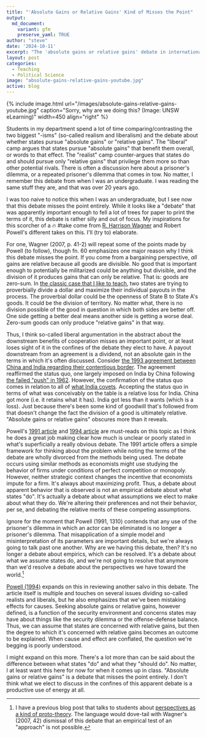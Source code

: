 ```yaml
---
title: "'Absolute Gains or Relative Gains' Kind of Misses the Point"
output:
  md_document:
    variant: gfm
    preserve_yaml: TRUE
author: "steve"
date: '2024-10-11'
excerpt: "The 'absolute gains or relative gains' debate in international relations theory is an odd one that should leave the third-party observer confused about what we're actually debating."
layout: post
categories:
  - Teaching
  - Political Science
image: "absolute-gains-relative-gains-youtube.jpg"
active: blog
---
```




{% include image.html url="/images/absolute-gains-relative-gains-youtube.jpg" caption="Sorry, why are we doing this? (Image: UNSW eLearning)" width=450 align="right" %}

<!-- *Last updated: 11 October 2024.*  -->


Students in my department spend a lot of time comparing/contrasting the two biggest "-isms" (so-called realism and liberalism) and the debate about whether states pursue "absolute gains" or "relative gains". The "liberal" camp argues that states pursue "absolute gains"  that benefit them overall, or words to that effect. The "realist" camp counter-argues that states do and should pursue only "relative gains" that privilege them more so than other potential rivals. There is often a discussion here about a prisoner's dilemma, or a repeated prisoner's dilemma that comes in tow. No matter, I remember this debate from when I was an undergraduate. I was reading the same stuff they are, and that was over 20 years ago.

I was too naive to notice this when I was an undergraduate, but I see now that this debate misses the point entirely. While it looks like a "debate" that was apparently important enough to fell a lot of trees for paper to print the terms of it, this debate is rather silly and out of focus. My inspirations for this scorcher of a 🔥 #take come from [R. Harrison Wagner](https://press.umich.edu/Books/W/War-and-the-State2) and Robert Powell's different takes on this. I'll (try to) elaborate.

For one, Wagner (2007, p. 41-2) will repeat some of the points made by Powell (to follow), though fn. 60 emphasizes one major reason why I think this debate misses the point. If you come from a bargaining perspective, *all* gains are relative because all goods are divisible. No good that is important enough to potentially be militarized could be anything but divisible, and the division of it produces gains that can only be relative. That is: goods are zero-sum. In [the classic case that I like to teach](http://svmiller.com/blog/2021/09/rationalist-explanations-war/), two states are trying to proverbially divide a dollar and maximize their individual payouts in the process. The proverbial dollar could be the openness of State B to State A's goods. It could be the division of territory. No matter what, there is no division possible of the good in question in which both sides are better off. One side getting a better deal means another side is getting a worse deal. Zero-sum goods can only produce "relative gains" in that way.

Thus, I think so-called liberal argumentation in the abstract about the downstream benefits of cooperation misses an important point, or at least loses sight of it in the confines of the debate they elect to have. A payout downstream from an agreement is a dividend, not an absolute gain in the terms in which it's often discussed. Consider [the 1993 agreement between China and India regarding their contentious border](https://en.wikipedia.org/wiki/Border_Peace_and_Tranquility_Agreement,_1993). The agreement reaffirmed the status quo, one largely imposed on India by China following [the failed "push" in 1962](https://en.wikipedia.org/wiki/Sino-Indian_War). However, the confirmation of the status quo comes in relation to all of [what India covets](https://en.wikipedia.org/wiki/Sino-Indian_border_dispute). Accepting the status quo in terms of what was conceivably on the table is a relative loss for India. China got more (i.e. it retains what it has). India got less than it wants (which is a loss). Just because there's been some kind of goodwill that's followed from that doesn't change the fact the division of a good is ultimately relative. "Absolute gains or relative gains" obscures more than it reveals.

Powell's [1991 article](https://doi.org/10.2307/1963947) and [1994 article](https://doi.org/10.1017/S0020818300028204) are must-reads on this topic as I think he does a great job making clear how much is unclear or poorly stated in what's superficially a really obvious debate. The 1991 article offers a simple framework for thinking about the problem while noting the terms of the debate are wholly divorced from the methods being used. The debate occurs using similar methods as economists might use studying the behavior of firms under conditions of perfect competition or monopoly. However, neither strategic context changes the incentive that economists impute for a firm. It's always about maximizing profit. Thus, a debate about apparent behavior that is observed is not an empirical debate about what states "do". It's actually a debate about what assumptions we elect to make about what they do. We're altering their preferences and not their behavior, per se, and debating the relative merits of these competing assumptions.

Ignore for the moment that Powell (1991, 1310) contends that any use of the prisoner's dilemma in which an actor can be eliminated is no longer a prisoner's dilemma. That misapplication of a simple model and misinterpretation of its parameters are important details, but we're always going to talk past one another. Why are we having this debate, then? It's no longer a debate about empirics, which can be resolved. It's a debate about what we assume states do, and we're not going to resolve that anymore than we'd resolve a debate about the perspectives we have toward the world.[^seealso] 

[^seealso]: I have a previous blog post that talks to students about [perspectives as a kind of proto-theory](http://svmiller.com/blog/2024/05/assorted-tips-for-student-theses/#pickatheory). The language would dove-tail with Wagner's (2007, 42) dismissal of this debate that an empirical test of an "approach" is not possible.

[Powell (1994)](https://doi.org/10.1017/S0020818300028204) expands on this in reviewing another salvo in this debate. The article itself is multiple and touches on several issues dividing so-called realists and liberals, but he also emphasizes that we've been mistaking effects for causes. Seeking absolute gains or relative gains, however defined, is a function of the security environment and concerns states may have about things like the security dilemma or the offense-defense balance. Thus, we can assume that states are concerned with relative gains, but then the degree to which it's concerned with relative gains becomes an outcome to be explained. When cause and effect are conflated, the question we're begging is poorly understood.

I might expand on this more. There's a lot more than can be said about the difference between what states "do" and what they "should do". No matter, I at least want this here for now for when it comes up in class. "Absolute gains or relative gains" is a debate that misses the point entirely. I don't think what we elect to discuss in the confines of this apparent debate is a productive use of energy at all.
